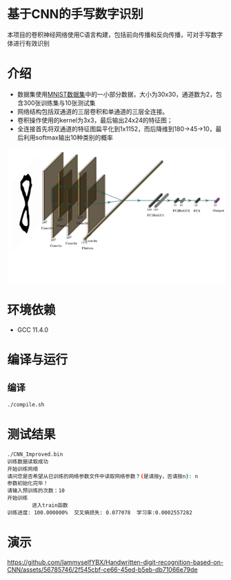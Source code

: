 # 基于CNN的手写数字识别
本项目的卷积神经网络使用C语言构建，包括前向传播和反向传播，可对手写数字体进行有效识别

# 介绍
* 数据集使用[MNIST数据集](http://yann.lecun.com/exdb/mnist/)中的一小部分数据，大小为30x30，通道数为2，包含300张训练集与10张测试集
* 网络结构包括双通道的三层卷积和单通道的三层全连接。
* 卷积操作使用的kernel为3x3，最后输出24x24的特征图；
* 全连接首先将双通道的特征图扁平化到1x1152，而后降维到180->45->10，最后利用softmax输出10种类别的概率

![手写数字识别网络架构](other/手写数字识别网络架构绘制/手写数字识别网络架构.png)

# 环境依赖
* GCC 11.4.0

# 编译与运行
## 编译
```bash
./compile.sh
```
# 测试结果
```bash
./CNN_Improved.bin
训练数据读取成功
开始训练网络
请问您是否希望从已训练的网络参数文件中读取网络参数？(是请按y，否请按n): n
参数初始化完毕！
请输入预训练的次数：10
开始训练
        进入train函数
训练进度: 100.000000%  交叉熵损失: 0.077078  学习率:0.0002557282
```

# 演示
https://github.com/IammyselfYBX/Handwritten-digit-recognition-based-on-CNN/assets/56785746/2f545cbf-ce66-45ed-b5eb-db71066e79de

